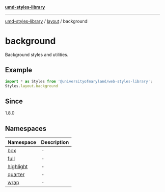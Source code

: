 [**umd-styles-library**](../../../README.md)

***

[umd-styles-library](../../../modules.md) / [layout](../../README.md) / background

# background

Background styles and utilities.

## Example

```typescript
import * as Styles from '@universityofmaryland/web-styles-library';
Styles.layout.background
```

## Since

1.8.0

## Namespaces

| Namespace | Description |
| ------ | ------ |
| [box](namespaces/box/README.md) | - |
| [full](namespaces/full/README.md) | - |
| [highlight](namespaces/highlight/README.md) | - |
| [quarter](namespaces/quarter/README.md) | - |
| [wrap](namespaces/wrap/README.md) | - |
